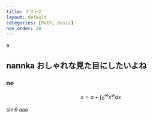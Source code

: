 ```yaml
---
title: テスト2
layout: default
categories: [Math, Basic]
nav_order: 20
---
```


a

## nannka おしゃれな見た目にしたいよね

### ne

$$
x = a + \int_0^\infty x^w dx
$$

$\sin\theta$ aaa